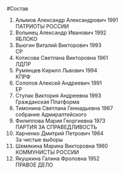 #Состав
1. Алымов Александр Александрович 1991   
    ПАТРИОТЫ РОССИИ
2. Волынец Александр Иванович 1992   
    ЯБЛОКО
3. Вьюгин Виталий Викторович 1993   
    СР
4. Котисова Светлана Викторовна 1961   
    ЛДПР
5. Румянцев Кирилл Львович 1994   
    КПРФ
6. Солопов Алексей Андреевич 1991   
    ЕР
7. Ступак Виктория Андреевна 1993   
    Гражданская Платформа
8. Тимонина Светлана Геннадьевна 1967   
    собрание Адмиралтейского
9. Филиппова Мария Георгиевна 1973   
    ПАРТИЯ ЗА СПРАВЕДЛИВОСТЬ
10. Харченко Дмитрий Петрович 1964   
    За чистые выборы
11. Шемякина Марина Викторовна 1960   
    КОММУНИСТЫ РОССИИ
12. Якушкина Галина Фроловна 1952   
    ПРАВОЕ ДЕЛО
